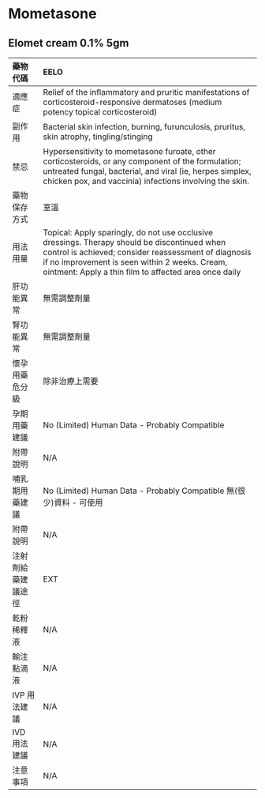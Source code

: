 # Mometasone

## Elomet cream 0.1% 5gm

| 藥物代碼           | EELO                                                                                                                                                                                                                                                           |
|:-------------------|:---------------------------------------------------------------------------------------------------------------------------------------------------------------------------------------------------------------------------------------------------------------|
| 適應症             | Relief of the inflammatory and pruritic manifestations of corticosteroid-responsive dermatoses (medium potency topical corticosteroid)                                                                                                                         |
| 副作用             | Bacterial skin infection, burning, furunculosis, pruritus, skin atrophy, tingling/stinging                                                                                                                                                                     |
| 禁忌               | Hypersensitivity to mometasone furoate, other corticosteroids, or any component of the formulation; untreated fungal, bacterial, and viral (ie, herpes simplex, chicken pox, and vaccinia) infections involving the skin.                                      |
| 藥物保存方式       | 室溫                                                                                                                                                                                                                                                           |
| 用法用量           | Topical: Apply sparingly, do not use occlusive dressings. Therapy should be discontinued when control is achieved; consider reassessment of diagnosis if no improvement is seen within 2 weeks. Cream, ointment: Apply a thin film to affected area once daily |
| 肝功能異常         | 無需調整劑量                                                                                                                                                                                                                                                   |
| 腎功能異常         | 無需調整劑量                                                                                                                                                                                                                                                   |
| 懷孕用藥危分級     | 除非治療上需要                                                                                                                                                                                                                                                 |
| 孕期用藥建議       | No (Limited) Human Data - Probably Compatible                                                                                                                                                                                                                  |
| 附帶說明           | N/A                                                                                                                                                                                                                                                            |
| 哺乳期用藥建議     | No (Limited) Human Data - Probably Compatible 無(很少)資料 - 可使用                                                                                                                                                                                            |
| 附帶說明           | N/A                                                                                                                                                                                                                                                            |
| 注射劑給藥建議途徑 | EXT                                                                                                                                                                                                                                                            |
| 乾粉稀釋液         | N/A                                                                                                                                                                                                                                                            |
| 輸注點滴液         | N/A                                                                                                                                                                                                                                                            |
| IVP 用法建議       | N/A                                                                                                                                                                                                                                                            |
| IVD 用法建議       | N/A                                                                                                                                                                                                                                                            |
| 注意事項           | N/A                                                                                                                                                                                                                                                            |

